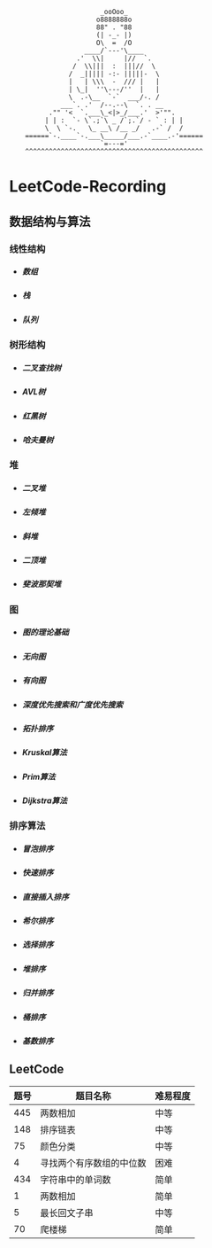                            _ooOoo_
                          o8888888o
                          88" . "88
                          (| -_- |)
                          O\  =  /O
                       ____/`---'\____
                     .'  \\|     |//  `.
                    /  \\|||  :  |||//  \
                   /  _||||| -:- |||||-  \
                   |   | \\\  -  /// |   |
                   | \_|  ''\---/''  |   |
                   \  .-\__  `-`  ___/-. /
                 ___`. .'  /--.--\  `. . __
              ."" '<  `.___\_<|>_/___.'  >'"".
             | | :  `- \`.;`\ _ /`;.`/ - ` : | |
             \  \ `-.   \_ __\ /__ _/   .-` /  /
        ======`-.____`-.___\_____/___.-`____.-'======
                           `=---='
        ^^^^^^^^^^^^^^^^^^^^^^^^^^^^^^^^^^^^^^^^^^^^^

# LeetCode-Recording
## 数据结构与算法

### 线性结构

+ ##### 数组

+ ##### 栈

+ ##### 队列

### 树形结构

+ ##### 二叉查找树

+ ##### AVL树

+ ##### 红黑树

+ ##### 哈夫曼树

### 堆

+ ##### 二叉堆

+ ##### 左倾堆

+ ##### 斜堆

+ ##### 二顶堆

+ ##### 斐波那契堆

### 图

+ ##### 图的理论基础

+ ##### 无向图

+ ##### 有向图

+ ##### 深度优先搜索和广度优先搜索

+ ##### 拓扑排序

+ ##### Kruskal算法

+ ##### Prim算法

+ ##### Dijkstra算法

### 排序算法

+ ##### 冒泡排序

+ ##### 快速排序

+ ##### 直接插入排序

+ ##### 希尔排序

+ ##### 选择排序

+ ##### 堆排序

+ ##### 归并排序

+ ##### 桶排序

+ ##### 基数排序

## LeetCode

 

| 题号 | 题目名称                 | 难易程度 |
| ---- | ------------------------ | -------- |
| 445  | 两数相加                 | 中等     |
| 148  | 排序链表                 | 中等     |
| 75   | 颜色分类                 | 中等     |
| 4    | 寻找两个有序数组的中位数    | 困难     |
| 434  | 字符串中的单词数           | 简单    |
| 1 | 两数相加 | 简单 |
| 5 | 最长回文子串 | 中等 |
| 70 | 爬楼梯 | 简单 |